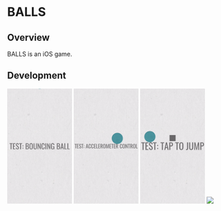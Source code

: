 # BALLS

## Overview
BALLS is an iOS game.

## Development
<img src="Documentation/BALLS_test_1.gif" width="150"> <img src="Documentation/BALLS_test_2.gif" width="150"> <img src="Documentation/BALLS_test_3.gif" width="150"> <img src="Documentation/BALLS_test_4.gif" width="150">
